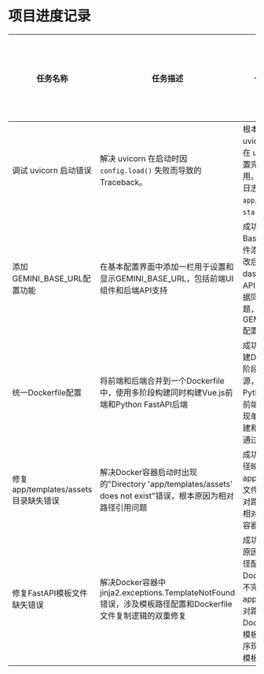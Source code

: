 # 项目进度记录

| 任务名称 | 任务描述 | 任务完成情况 | 任务完成时间 | 任务完成者 | 任务完成者角色 | 任务状态 | 任务耗时 |
| --- | --- | --- | --- | --- | --- | --- | --- |
| 调试 uvicorn 启动错误 | 解决 uvicorn 在启动时因 `config.load()` 失败而导致的 Traceback。 | 根本原因被确定为 uvicorn 日志记录器在 uvicorn 自身配置完成前被过早禁用。修复方案是将日志禁用逻辑移至 `app/main.py` 的 `startup_event` 中。 | 2025-07-11 01:39:25 | error-debugger | 🐞 错误调试器 | 成功 | 约 2 分钟 |
| 添加GEMINI_BASE_URL配置功能 | 在基本配置界面中添加一栏用于设置和显示GEMINI_BASE_URL，包括前端UI组件和后端API支持 | 成功修改前端BasicConfig.vue组件添加输入框，修改后端dashboard.py添加API支持，解决了数据同步和构建问题，实现完整的GEMINI_BASE_URL配置功能 | 2025-07-11 02:40:52 | code-developer | 💻 代码开发者 | 成功 | 约 29 分钟 |
| 统一Dockerfile配置 | 将前端和后端合并到一个Dockerfile中，使用多阶段构建同时构建Vue.js前端和Python FastAPI后端 | 成功创建多阶段构建Dockerfile，第一阶段构建前端资源，第二阶段设置Python环境并整合前端构建产物，实现单容器部署，构建和服务启动验证通过 | 2025-07-11 02:46:16 | devops | 🚀 运维部署 | 成功 | 约 4 分钟 |
| 修复app/templates/assets目录缺失错误 | 解决Docker容器启动时出现的"Directory 'app/templates/assets' does not exist"错误，根本原因为相对路径引用问题 | 成功识别问题为路径映射错误，修改app/main.py中静态文件目录路径从相对路径改为正确的相对路径，Docker容器启动验证通过 | 2025-07-22 15:35:00 | error-debugger | 🐞 错误调试器 | 成功 | 约 6 分钟 |
| 修复FastAPI模板文件缺失错误 | 解决Docker容器中jinja2.exceptions.TemplateNotFound错误，涉及模板路径配置和Dockerfile文件复制逻辑的双重修复 | 成功识别双重根本原因：模板目录路径配置错误和Dockerfile文件复制不完整，通过修改app/main.py使用绝对路径和修改Dockerfile完整复制模板目录，应用程序现可正常启动无模板错误 | 2025-07-22 15:51:30 | error-debugger | 🐞 错误调试器 | 成功 | 约 4 分钟 |